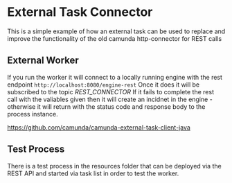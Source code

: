 # External Task Connector

This is a simple example of how an external task can be used to replace and improve the functionality of the old camunda http-connector for REST calls


## External Worker
If you run the worker it will connect to a locally running engine with the rest endpoint
``
http://localhost:8080/engine-rest
``
Once it does it will be subscribed to the topic *REST_CONNECTOR*
If it fails to complete the rest call with the valiables given then it will create an incidnet in the engine - otherwise it will return with the status code and response body to the process instance. 

https://github.com/camunda/camunda-external-task-client-java 

## Test Process
There is a test process in the resources folder that can be deployed via the REST API and started via task list in order to test the worker. 

